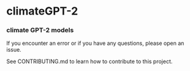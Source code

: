 # climateGPT-2
### climate GPT-2 models


If you encounter an error or if you have any questions, please open an issue.

See CONTRIBUTING.md to learn how to contribute to this project.

